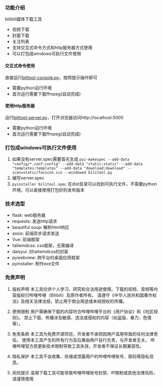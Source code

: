 ### 功能介绍
bilibili媒体下载工具
- 视频下载
- 封面下载
- 关注列表
- 支持交互式命令方式和http服务器方式使用
- 可以打包成windows可执行文件使用

#### 交互式命令使用
直接运行[bilitool-console.py](bilitool-console.py)，按照提示操作即可
- 需要python运行环境
- 首次运行需要下载ffmpeg(自动完成)

#### 使用http服务器
运行[bilitool-server.py](bilitool-server.py)，打开浏览器访问http://localhost:5000
- 需要python运行环境
- 首次运行需要下载ffmpeg(自动完成)

### 打包成windows可执行文件使用
1. 如果没有server.spec需要首先生成 `pyi-makespec --add-data "config/*.conf:config" --add-data "static:static" --add-data "templates:templates" --add-data "download:download" --icon=static/favicon.ico --windowed bilitool.py`
2. 编写server.spec
3. `pyinstaller bilitool.spec`
在dist目录可以找到可执行文件，不需要python环境，可以直接使用打包好的发布版本

### 技术选型
- flask: web服务器
- requests: 发送http请求
- beautiful soup: 解析html响应
- axois: 前端异步请求发送
- Vue: 前端框架
- tailwindcss: css框架，无需编译
- daisyui: 对tailwindcss的封装
- pywebview: 跨平台的桌面应用框架
- pyinstaller: 制作exe文件
### 免责声明
1. 版权声明‌
本工具仅供个人学习、研究和合法用途使用。下载的视频、音频等内容版权归哔哩哔哩（Bilibili）及原作者所有。
请遵守《中华人民共和国著作权法》及相关法律法规，‌禁止用于商业用途或未经授权的传播‌。

2. 使用限制‌
用户需确保下载的内容符合哔哩哔哩平台的《用户协议》和《社区规则》。
禁止下载、传播涉及敏感、违法或侵权的内容（如盗版、暴力、色情等）。

3. 免责条款‌
本工具为免费开源项目，开发者‌不承担‌因用户滥用导致的任何法律责任。
使用本工具产生的所有行为及后果由用户自行负责，与开发者无关。
哔哩哔哩官方若更新技术限制导致工具失效，开发者不保证长期兼容性。

4. 隐私保护‌
本工具不会收集、存储或泄露用户的哔哩哔哩账号、密码等隐私信息。

5. 风险提示‌
滥用下载工具可能导致哔哩哔哩账号封禁、IP限制或其他法律风险，请谨慎使用